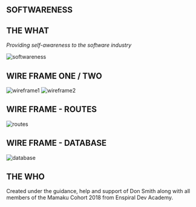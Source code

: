 ## SOFTWARENESS

## THE WHAT

*Providing self-awareness to the software industry*


![softwareness](https://user-images.githubusercontent.com/36146995/44001068-0551bb7c-9e7f-11e8-86a2-2149608fd97f.png)

## WIRE FRAME ONE / TWO

![wireframe1](https://user-images.githubusercontent.com/36146995/44001125-072f2456-9e80-11e8-9e4a-32ae29f93fa1.jpg)
![wireframe2](https://user-images.githubusercontent.com/36146995/44001126-08b0bbf0-9e80-11e8-8c00-a56f1c16367c.jpg)

## WIRE FRAME - ROUTES

![routes](https://user-images.githubusercontent.com/36146995/44001128-12ad3336-9e80-11e8-8502-8f4e28da6fdd.jpg)

## WIRE FRAME - DATABASE

![database](https://user-images.githubusercontent.com/36146995/44001132-1c4c508e-9e80-11e8-880e-6881eb0067da.jpg)

## THE WHO

Created under the guidance, help and support of Don Smith along with all members of the Mamaku Cohort 2018 from Enspiral Dev Academy.
